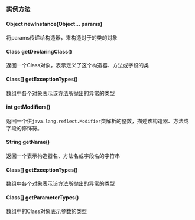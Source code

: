 ### 实例方法
#### Object newInstance(Object... params)
将params传递给构造器，来构造对于的类的对象
#### Class getDeclaringClass()
返回一个Class对象，表示定义了这个构造器、方法或字段的类
#### Class\[] getExceptionTypes()
数组中各个对象表示该方法所抛出的异常的类型
#### int getModifiers()
返回一个供`java.lang.reflect.Modifier`类解析的整数，描述该构造器、方法或字段的修饰符。
#### String getName()
返回一个表示构造器名、方法名或字段名的字符串
#### Class\[] getExceptionTypes()
数组中各个对象表示该方法所抛出的异常的类型
#### Class\[] getParameterTypes()
数组中的Class对象表示参数的类型